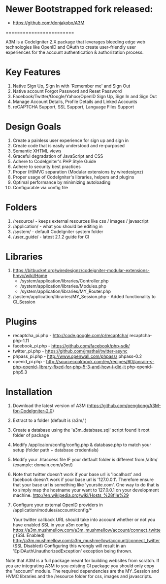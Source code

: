 Newer Bootstrapped fork released:
========================
+ https://github.com/donjakobo/A3M

========================

A3M is a CodeIgniter 2.X package that leverages bleeding edge web technologies like OpenID and OAuth to create user-friendly user experiences for the account authentication & authorization process.

Key Features
============

1. Native Sign Up, Sign In with 'Remember me' and Sign Out
2. Native account Forgot Password and Reset Password
3. Facebook/Twitter/Google/Yahoo/OpenID Sign Up, Sign In and Sign Out
4. Manage Account Details, Profile Details and Linked Accounts
5. reCAPTCHA Support, SSL Support, Language Files Support

Design Goals
============

1. Create a painless user experience for sign up and sign in
2. Create code that is easily understood and re-purposed
3. Semantic XHTML views
4. Graceful degradation of JavaScript and CSS
5. Adhere to CodeIgniter's PHP Style Guide
6. Adhere to security best practices
7. Proper (H)MVC separation (Modular extensions by wiredesignz)
8. Proper usage of CodeIgniter's libraries, helpers and plugins
9. Optimal performance by minimizing autoloading
10. Configurable via config file

Folders
=======

1. /resource/ - keeps external resources like css / images / javascript  
2. /application/ - what you should be editing in  
3. /system/ - default CodeIgniter system folder  
4. /user_guide/ - latest 2.1.2 guide for CI  

Libraries
=========

1. https://bitbucket.org/wiredesignz/codeigniter-modular-extensions-hmvc/wiki/Home
    * /system/application/libraries/Controller.php
    * /system/application/libraries/Modules.php
    * /system/application/libraries/MY_Router.php
2. /system/application/libraries/MY_Session.php - Added functionality to CI_Session

Plugins
=======

* recaptcha_pi.php - http://code.google.com/p/recaptcha/ recaptcha-php-1.11
* facebook_pi.php - https://github.com/facebook/php-sdk/
* twitter_pi.php - https://github.com/jmathai/twitter-async
* phpass_pi.php - http://www.openwall.com/phpass/ phpass-0.2
* openid_pi.php - http://sourcecookbook.com/en/recipes/60/janrain-s-php-openid-library-fixed-for-php-5-3-and-how-i-did-it php-openid-php5.3

Installation
============

1. Download the latest version of A3M (https://github.com/pengkong/A3M-for-CodeIgniter-2.0)
2. Extract to a folder (default is /a3m/ )
3. Create a database using the 'a3m_database.sql' script found it root folder of package
4. Modify /applicaion/config/config.php & database.php to match your setup (folder path + database credentials)
5. Modify your .htaccess file IF your detfault folder is different from /a3m/ (example: domain.com/a3m/)
6. Note that twitter doesn't work if your base url is 'localhost' and facebook doesn't work if your base url is '127.0.0.1'. Therefore ensure that your base url is something like 'yoursite.com'. One way to do that is to simply map the hostname your want to 127.0.0.1 on your development machine. http://en.wikipedia.org/wiki/Hosts_%28file%29
7. Configure your external OpenID providers in /application/modules/account/config/*


    Your twitter callback URL should take into account whether or not you have enabled SSL in your a3m config https://a3m.mushmellow.com/a3m_mushmellow/account/connect_twitter (SSL Enabled) http://a3m.mushmellow.com/a3m_mushmellow/account/connect_twitter (SSL Disabled) Configuring this wrongly will result in an 'EpiOAuthUnauthorizedException' exception being thrown.

Note that A3M is a full package meant for building websites from scratch. If you are integrating A3M to you existing CI package you should only copy the "account" module. The required dependencies are the MY_Session and HVMC libraries and the /resource folder for css, images and javascripts.
